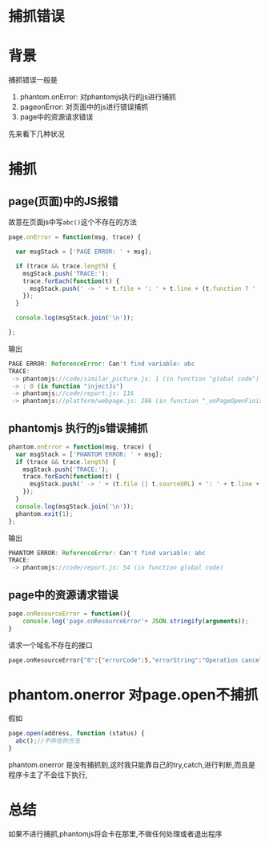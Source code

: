# 捕抓错误

# 背景

捕抓错误一般是

1. phantom.onError: 对phantomjs执行的js进行捕抓
2. pageonError: 对页面中的js进行错误捕抓
3. page中的资源请求错误

先来看下几种状况

# 捕抓

## page(页面)中的JS报错

故意在页面js中写`abc()`这个不存在的方法

```javascript
page.onError = function(msg, trace) {

  var msgStack = ['PAGE ERROR: ' + msg];

  if (trace && trace.length) {
    msgStack.push('TRACE:');
    trace.forEach(function(t) {
      msgStack.push(' -> ' + t.file + ': ' + t.line + (t.function ? ' (in function "' + t.function +'")' : ''));
    });
  }

  console.log(msgStack.join('\n'));

};
```

输出

```javascript
PAGE ERROR: ReferenceError: Can't find variable: abc
TRACE:
 -> phantomjs://code/similar_picture.js: 1 (in function "global code")
 -> : 0 (in function "injectJs")
 -> phantomjs://code/report.js: 116
 -> phantomjs://platform/webpage.js: 286 (in function "_onPageOpenFinished")
```

## phantomjs 执行的js错误捕抓

```javascript
phantom.onError = function(msg, trace) {
  var msgStack = ['PHANTOM ERROR: ' + msg];
  if (trace && trace.length) {
    msgStack.push('TRACE:');
    trace.forEach(function(t) {
      msgStack.push(' -> ' + (t.file || t.sourceURL) + ': ' + t.line + (t.function ? ' (in function ' + t.function +')' : ''));
    });
  }
  console.log(msgStack.join('\n'));
  phantom.exit(1);
};
```

输出

```javascript
PHANTOM ERROR: ReferenceError: Can't find variable: abc
TRACE:
 -> phantomjs://code/report.js: 54 (in function global code)
```

## page中的资源请求错误

```javascript
page.onResourceError = function(){
    console.log('page.onResourceError'+ JSON.stringify(arguments));
}
```

请求一个域名不存在的接口

```bash
page.onResourceError{"0":{"errorCode":5,"errorString":"Operation canceled","id":42,"status":null,"statusText":null,"url":"http://127.0.1.1:10220/"}}
```

# phantom.onerror 对page.open不捕抓

假如

```javascript
page.open(address, function (status) {
  abc();//不存在的方法
}
```
phantom.onerror 是没有捕抓到,这时我只能靠自己的try,catch,进行判断,而且是程序卡主了不会往下执行,


# 总结

如果不进行捕抓,phantomjs将会卡在那里,不做任何处理或者退出程序
